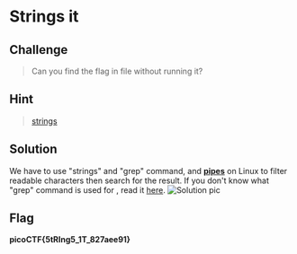 # Strings it

## Challenge
> Can you find the flag in file without running it?

## Hint
> [strings](https://linux.die.net/man/1/strings)

## Solution
We have to use "strings" and "grep" command, and [**pipes**](http://www.linfo.org/pipes.html) on Linux to filter readable characters then search for the result. If you don't know what "grep" command is used for
, read it [here](https://linux.die.net/man/1/grep).
![Solution pic](https://github.com/quochung2k2/ctf-write-ups/blob/main/PicoCTF/Images%20(for%20challenges)/strings_it.png)

## Flag
**picoCTF{5tRIng5_1T_827aee91}**
